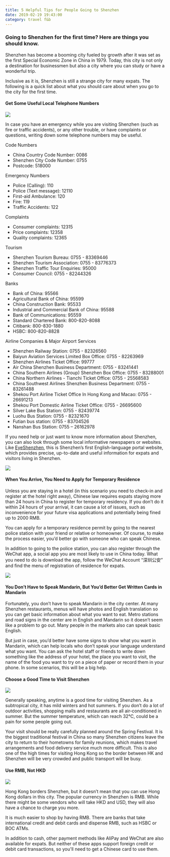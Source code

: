 ```yaml
---
title: 5 Helpful Tips for People Going to Shenzhen
date: 2019-02-19 19:43:00
category: travel f&b
---
```


### Going to Shenzhen for the first time? Here are things you should know.

Shenzhen has become a booming city fueled by growth after it was set as the first Special Economic Zone in China in 1979. Today, this city is not only a destination for businessmen but also a city where you can study or have a wonderful trip.

Inclusive as it is, Shenzhen is still a strange city for many expats. The following is a quick list about what you should care about when you go to the city for the first time.

#### Get Some Useful Local Telephone Numbers 

![](/images/14.jpeg)

In case you have an emergency while you are visiting Shenzhen (such as fire or traffic accidents), or any other trouble, or have complaints or questions, writing down some telephone numbers may be useful.

Code Numbers
- China Country Code Number: 0086 
- Shenzhen City Code Number: 0755
- Postcode: 518000

Emergency Numbers
- Police (Calling): 110
- Police (Text message): 12110
- First-aid Ambulance: 120
- Fire: 119
- Traffic Accidents: 122

Complaints
- Consumer complaints: 12315
- Price complaints: 12358
- Quality complaints: 12365

Tourism
- Shenzhen Tourism Bureau: 0755 - 83369446
- Shenzhen Tourism Association: 0755 - 83776373
- Shenzhen Traffic Tour Enquiries: 95000
- Consumer Council: 0755 - 82244326

Banks
- Bank of China: 95566
- Agricultural Bank of China: 95599
- China Construction Bank: 95533
- Industrial and Commercial Bank of China: 95588
- Bank of Communications: 95559
- Standard Chartered Bank: 800-820-8088
- Citibank: 800-830-1880
- HSBC: 800-820-8828

Airline Companies & Major Airport Services
- Shenzhen Railway Station: 0755 - 82326560
- Baiyun Aviation Services Limited Box Office: 0755 - 82263969
- Shenzhen Airlines Ticket Office: 99777
- Air China Shenzhen Business Department: 0755 - 83241441
- China Southern Airlines (Group) Shenzhen Box Office: 0755 - 83288001
- China Northern Airlines - Tianchi Ticket Office: 0755 - 25568583
- China Southwest Airlines Shenzhen Business Department: 0755 - 83261488
- Shekou Port Airline Ticket Office In Hong Kong and Macao: 0755 - 26691213
- Shekou Port Domestic Airline Ticket Office: 0755 - 26695600
- Silver Lake Bus Station: 0755 - 82439774
- Luohu Bus Station: 0755 - 82321670
- Futian bus station: 0755 - 83704526
- Nanshan Bus Station: 0755 – 26162978

If you need help or just want to know more information about Shenzhen, you can also look through some local informative newspapers or websites. Like [EyeShenzhen](http://www.eyeshenzhen.com/), this is Shenzhen’s first English-language portal website, which provides precise, up-to-date and useful information for expats and visitors living in Shenzhen.

![](/images/15.png)

#### When You Arrive, You Need to Apply for Temporary Residence

Unless you are staying in a hotel (in this scenario you need to check-in and register at the hotel right away), Chinese law requires expats staying more than 24 hours in China to register for temporary residency. If you don’t do it within 24 hours of your arrival, it can cause a lot of issues, such as inconvenience for your future visa applications and potentially being fined up to 2000 RMB.

You can apply for a temporary residence permit by going to the nearest police station with your friend or relative or homeowner. Of course, to make the process easier, you’d better go with someone who can speak Chinese. 

In addition to going to the police station, you can also register through the WeChat app, a social app you are most likely to use in China today. What you need to do is download the app, follow the WeChat Account “深圳公安” and find the menu of registration of residence for expats.

![](/images/16.jpg)

#### You Don’t Have to Speak Mandarin, But You’d Better Get Written Cards in Mandarin

Fortunately, you don’t have to speak Mandarin in the city center. At many Shenzhen restaurants, menus will have photos and English translation so you can get basic information about what you want to eat. Metro stations and road signs in the center are in English and Mandarin so it doesn’t seem like a problem to go out. Many people in the markets also can speak basic English. 

But just in case, you’d better have some signs to show what you want in Mandarin, which can help locals who don’t speak your language understand what you want. You can ask the hotel staff or friends to write down something like the address of your hotel, the place you want to visit, the name of the food you want to try on a piece of paper or record them in your phone. In some scenarios, this will be a big help.

#### Choose a Good Time to Visit Shenzhen

![](/images/17.jpg)

Generally speaking, anytime is a good time for visiting Shenzhen. As a subtropical city, it has mild winters and hot summers. If you don’t do a lot of outdoor activities, shopping malls and restaurants are all air-conditioned in summer. But the summer temperature, which can reach 32℃, could be a pain for some people going out.

Your visit should be really carefully planned around the Spring Festival. It is the biggest traditional festival in China so many Shenzhen citizens leave the city to return to their hometowns for family reunions, which makes travel arrangements and food delivery service much more difficult. This is also one of the high times for visiting Hong Kong so the border between HK and Shenzhen will be very crowded and public transport will be busy.

#### Use RMB, Not HKD

![](/images/18.jpg)

Hong Kong borders Shenzhen, but it doesn’t mean that you can use Hong Kong dollars in this city. The popular currency in Shenzhen is RMB. While there might be some vendors who will take HKD and USD, they will also have a chance to charge you more. 

It is much easier to shop by having RMB. There are banks that take international credit and debit cards and dispense RMB, such as HSBC or BOC ATMs.

In addition to cash, other payment methods like AliPay and WeChat are also available for expats. But neither of these apps support foreign credit or debit card transactions, so you'll need to get a Chinese card to use them.
